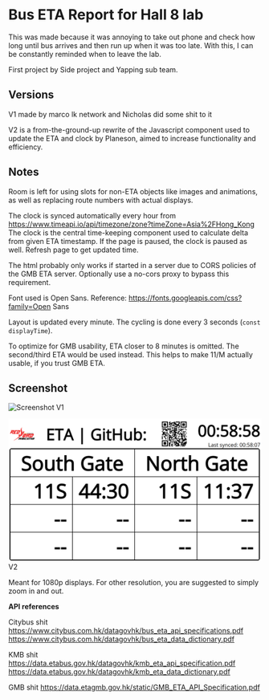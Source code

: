 # Bus ETA Report for Hall 8 lab

This was made because it was annoying to take out phone and check how long until bus arrives and then run up when it was too late. With this, I can be constantly reminded when to leave the lab.

First project by Side project and Yapping sub team.

## Versions
V1 made by marco lk network and Nicholas did some shit to it

V2 is a from-the-ground-up rewrite of the Javascript component used to update the ETA and clock by Planeson, aimed to increase functionality and efficiency.

## Notes
Room is left for using slots for non-ETA objects like images and animations, as well as replacing route numbers with actual displays.

The clock is synced automatically every hour from https://www.timeapi.io/api/timezone/zone?timeZone=Asia%2FHong_Kong
The clock is the central time-keeping component used to calculate delta from given ETA timestamp.
If the page is paused, the clock is paused as well. Refresh page to get updated time.

The html probably only works if started in a server due to CORS policies of the GMB ETA server. Optionally use a no-cors proxy to bypass this requirement.

Font used is Open Sans.
Reference: https://fonts.googleapis.com/css?family=Open Sans

Layout is updated every minute. The cycling is done every 3 seconds (`const displayTime`).

To optimize for GMB usability, ETA closer to 8 minutes is omitted. The second/third ETA would be used instead. This helps to make 11/M actually usable, if you trust GMB ETA.

## Screenshot
![Screenshot](screenshot.jpg)
V1

![Screenshot](ScreenshotV2.png)
V2

Meant for 1080p displays. For other resolution, you are suggested to simply zoom in and out.




**API references**

Citybus shit
<https://www.citybus.com.hk/datagovhk/bus_eta_api_specifications.pdf>
<https://www.citybus.com.hk/datagovhk/bus_eta_data_dictionary.pdf>

KMB shit
<https://data.etabus.gov.hk/datagovhk/kmb_eta_api_specification.pdf>
<https://data.etabus.gov.hk/datagovhk/kmb_eta_data_dictionary.pdf>

GMB shit
<https://data.etagmb.gov.hk/static/GMB_ETA_API_Specification.pdf>
